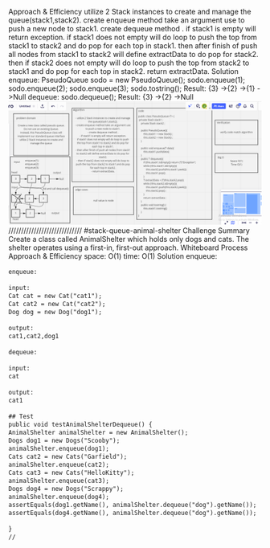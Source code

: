 Approach & Efficiency
utilize 2 Stack instances to create and manage the queue(stack1,stack2).
create enqueue method take an argument use to push a new node to stack1.
create dequeue method .
if stack1 is empty will return exception. if stack1 does not empty will do loop to push the top from stack1 to stack2 and do pop for each top in stack1.
then after finish of push all nodes from stack1 to stack2 will define extractData to do pop for stack2.
then if stack2 does not empty will do loop to push the top from stack2 to stack1 and do pop for each top in stack2.
return extractData.
Solution
enqueue:
PseudoQueue sodo = new PseudoQueue();
sodo.enqueue(1);
sodo.enqueue(2);
sodo.enqueue(3);
sodo.tostring();
Result: {3} ->{2} ->{1} ->Null
dequeue:
sodo.dequeue();
Result: {3} ->{2} ->Null
![](queue-stack.PNG)
/////////////////////////////
#stack-queue-animal-shelter
Challenge Summary
Create a class called AnimalShelter which holds only dogs and cats. The shelter operates using a first-in, first-out approach.
Whiteboard Process
Approach & Efficiency
space: O(1) time: O(1)
Solution
enqueue:
````
enqueue:

input:
Cat cat = new Cat("cat1");
Cat cat2 = new Cat("cat2");
Dog dog = new Dog("dog1");

output:
cat1,cat2,dog1

dequeue:

input:
cat

output:
cat1

## Test
public void testAnimalShelterDequeue() {
AnimalShelter animalShelter = new AnimalShelter();
Dogs dog1 = new Dogs("Scooby");
animalShelter.enqueue(dog1);
Cats cat2 = new Cats("Garfield");
animalShelter.enqueue(cat2);
Cats cat3 = new Cats("HelloKitty");
animalShelter.enqueue(cat3);
Dogs dog4 = new Dogs("Scrappy");
animalShelter.enqueue(dog4);
assertEquals(dog1.getName(), animalShelter.dequeue("dog").getName());
assertEquals(dog4.getName(), animalShelter.dequeue("dog").getName());

}
//